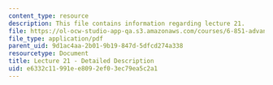 ```yaml
---
content_type: resource
description: This file contains information regarding lecture 21.
file: https://ol-ocw-studio-app-qa.s3.amazonaws.com/courses/6-851-advanced-data-structures-spring-2012/e6332c11991ee8092ef03ec79ea5c2a1_MIT6_851S12_Lecture21.pdf
file_type: application/pdf
parent_uid: 9d1ac4aa-2b01-9b19-847d-5dfcd274a338
resourcetype: Document
title: Lecture 21 - Detailed Description
uid: e6332c11-991e-e809-2ef0-3ec79ea5c2a1
---
```

